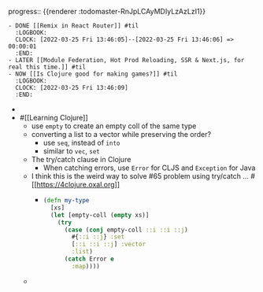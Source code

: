 progress:: {{renderer :todomaster-RnJpLCAyMDIyLzAzLzI1}}

	- DONE [[Remix in React Router]] #til
	  :LOGBOOK:
	  CLOCK: [2022-03-25 Fri 13:46:05]--[2022-03-25 Fri 13:46:06] =>  00:00:01
	  :END:
	- LATER [[Module Federation, Hot Prod Reloading, SSR & Next.js, for real this time.]] #til
	- NOW [[Is Clojure good for making games?]] #til
	  :LOGBOOK:
	  CLOCK: [2022-03-25 Fri 13:46:09]
	  :END:
-
- #[[Learning Clojure]]
	- use `empty` to create an empty coll of the same type
	- converting a list to a vector while preserving the order?
		- use `seq`, instead of `into`
		- similar to `vec`, `set`
	- The try/catch clause in Clojure
		- When catching errors, use `Error` for CLJS and `Exception` for Java
	- I think this is the weird way to solve \#65 problem using try/catch ...  #[[https://4clojure.oxal.org]]
		- ```clojure
		  (defn my-type
		    [xs]
		    (let [empty-coll (empty xs)]
		      (try
		        (case (conj empty-coll ::i ::i ::j)
		          #{::i ::j} :set
		          [::i ::i ::j] :vector
		          :list)
		        (catch Error e
		          :map))))
		  ```
	-